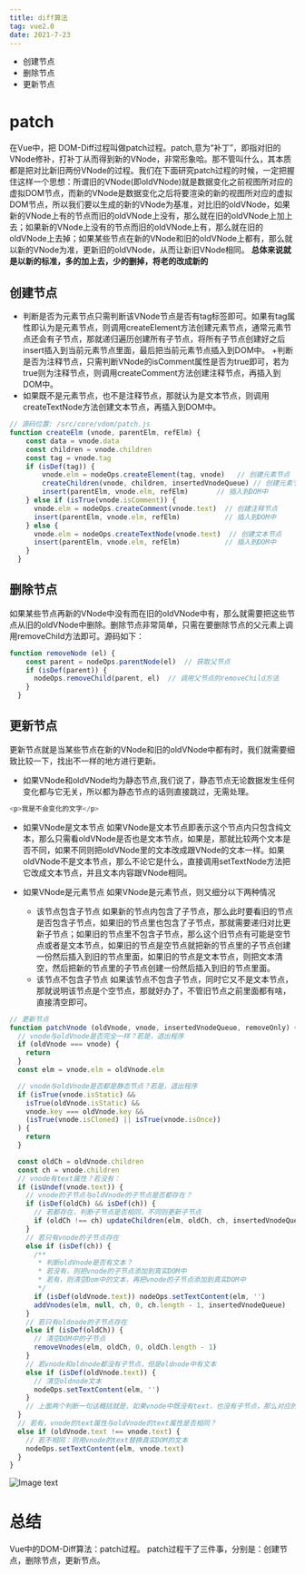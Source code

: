 ```yaml
---
title: diff算法
tag: vue2.0
date: 2021-7-23
---
```

+ 创建节点
+ 删除节点
+ 更新节点

# patch
在Vue中，把 DOM-Diff过程叫做patch过程。patch,意为“补丁”，即指对旧的VNode修补，打补丁从而得到新的VNode，非常形象哈。那不管叫什么，其本质都是把对比新旧两份VNode的过程。我们在下面研究patch过程的时候，一定把握住这样一个思想：所谓旧的VNode(即oldVNode)就是数据变化之前视图所对应的虚拟DOM节点，而新的VNode是数据变化之后将要渲染的新的视图所对应的虚拟DOM节点，所以我们要以生成的新的VNode为基准，对比旧的oldVNode，如果新的VNode上有的节点而旧的oldVNode上没有，那么就在旧的oldVNode上加上去；如果新的VNode上没有的节点而旧的oldVNode上有，那么就在旧的oldVNode上去掉；如果某些节点在新的VNode和旧的oldVNode上都有，那么就以新的VNode为准，更新旧的oldVNode，从而让新旧VNode相同。
**总体来说就是以新的标准，多的加上去，少的删掉，将老的改成新的**

## 创建节点
+ 判断是否为元素节点只需判断该VNode节点是否有tag标签即可。如果有tag属性即认为是元素节点，则调用createElement方法创建元素节点，通常元素节点还会有子节点，那就递归遍历创建所有子节点，将所有子节点创建好之后insert插入到当前元素节点里面，最后把当前元素节点插入到DOM中。
+判断是否为注释节点，只需判断VNode的isComment属性是否为true即可，若为true则为注释节点，则调用createComment方法创建注释节点，再插入到DOM中。
+ 如果既不是元素节点，也不是注释节点，那就认为是文本节点，则调用createTextNode方法创建文本节点，再插入到DOM中。
```js
// 源码位置: /src/core/vdom/patch.js
function createElm (vnode, parentElm, refElm) {
    const data = vnode.data
    const children = vnode.children
    const tag = vnode.tag
    if (isDef(tag)) {
      	vnode.elm = nodeOps.createElement(tag, vnode)   // 创建元素节点
        createChildren(vnode, children, insertedVnodeQueue) // 创建元素节点的子节点
        insert(parentElm, vnode.elm, refElm)       // 插入到DOM中
    } else if (isTrue(vnode.isComment)) {
      vnode.elm = nodeOps.createComment(vnode.text)  // 创建注释节点
      insert(parentElm, vnode.elm, refElm)           // 插入到DOM中
    } else {
      vnode.elm = nodeOps.createTextNode(vnode.text)  // 创建文本节点
      insert(parentElm, vnode.elm, refElm)           // 插入到DOM中
    }
  }
```

## 删除节点
如果某些节点再新的VNode中没有而在旧的oldVNode中有，那么就需要把这些节点从旧的oldVNode中删除。删除节点非常简单，只需在要删除节点的父元素上调用removeChild方法即可。源码如下：
```js
function removeNode (el) {
    const parent = nodeOps.parentNode(el)  // 获取父节点
    if (isDef(parent)) {
      nodeOps.removeChild(parent, el)  // 调用父节点的removeChild方法
    }
  }
```

## 更新节点
更新节点就是当某些节点在新的VNode和旧的oldVNode中都有时，我们就需要细致比较一下，找出不一样的地方进行更新。

+ 如果VNode和oldVNode均为静态节点,我们说了，静态节点无论数据发生任何变化都与它无关，所以都为静态节点的话则直接跳过，无需处理。
```js
<p>我是不会变化的文字</p>
```
+ 如果VNode是文本节点
如果VNode是文本节点即表示这个节点内只包含纯文本，那么只需看oldVNode是否也是文本节点，如果是，那就比较两个文本是否不同，如果不同则把oldVNode里的文本改成跟VNode的文本一样。如果oldVNode不是文本节点，那么不论它是什么，直接调用setTextNode方法把它改成文本节点，并且文本内容跟VNode相同。

+ 如果VNode是元素节点
  如果VNode是元素节点，则又细分以下两种情况
  + 该节点包含子节点
    如果新的节点内包含了子节点，那么此时要看旧的节点是否包含子节点，如果旧的节点里也包含了子节点，那就需要递归对比更新子节点；如果旧的节点里不包含子节点，那么这个旧节点有可能是空节点或者是文本节点，如果旧的节点是空节点就把新的节点里的子节点创建一份然后插入到旧的节点里面，如果旧的节点是文本节点，则把文本清空，然后把新的节点里的子节点创建一份然后插入到旧的节点里面。
  + 该节点不包含子节点
    如果该节点不包含子节点，同时它又不是文本节点，那就说明该节点是个空节点，那就好办了，不管旧节点之前里面都有啥，直接清空即可。
```js
// 更新节点
function patchVnode (oldVnode, vnode, insertedVnodeQueue, removeOnly) {
  // vnode与oldVnode是否完全一样？若是，退出程序
  if (oldVnode === vnode) {
    return
  }
  const elm = vnode.elm = oldVnode.elm

  // vnode与oldVnode是否都是静态节点？若是，退出程序
  if (isTrue(vnode.isStatic) &&
    isTrue(oldVnode.isStatic) &&
    vnode.key === oldVnode.key &&
    (isTrue(vnode.isCloned) || isTrue(vnode.isOnce))
  ) {
    return
  }

  const oldCh = oldVnode.children
  const ch = vnode.children
  // vnode有text属性？若没有：
  if (isUndef(vnode.text)) {
    // vnode的子节点与oldVnode的子节点是否都存在？
    if (isDef(oldCh) && isDef(ch)) {
      // 若都存在，判断子节点是否相同，不同则更新子节点
      if (oldCh !== ch) updateChildren(elm, oldCh, ch, insertedVnodeQueue, removeOnly)
    }
    // 若只有vnode的子节点存在
    else if (isDef(ch)) {
      /**
       * 判断oldVnode是否有文本？
       * 若没有，则把vnode的子节点添加到真实DOM中
       * 若有，则清空Dom中的文本，再把vnode的子节点添加到真实DOM中
       */
      if (isDef(oldVnode.text)) nodeOps.setTextContent(elm, '')
      addVnodes(elm, null, ch, 0, ch.length - 1, insertedVnodeQueue)
    }
    // 若只有oldnode的子节点存在
    else if (isDef(oldCh)) {
      // 清空DOM中的子节点
      removeVnodes(elm, oldCh, 0, oldCh.length - 1)
    }
    // 若vnode和oldnode都没有子节点，但是oldnode中有文本
    else if (isDef(oldVnode.text)) {
      // 清空oldnode文本
      nodeOps.setTextContent(elm, '')
    }
    // 上面两个判断一句话概括就是，如果vnode中既没有text，也没有子节点，那么对应的oldnode中有什么就清空什么
  }
  // 若有，vnode的text属性与oldVnode的text属性是否相同？
  else if (oldVnode.text !== vnode.text) {
    // 若不相同：则用vnode的text替换真实DOM的文本
    nodeOps.setTextContent(elm, vnode.text)
  }
}
```
![Image text](/imgs/vue2.png)

# 总结
Vue中的DOM-Diff算法：patch过程。
patch过程干了三件事，分别是：创建节点，删除节点，更新节点。
